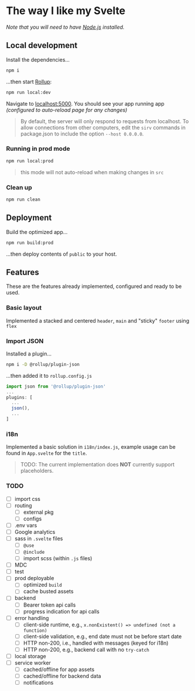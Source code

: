 # The way I like my Svelte
*Note that you will need to have [Node.js](https://nodejs.org) installed.*


## Local development
Install the dependencies...
```bash
npm i
```

...then start [Rollup](https://rollupjs.org):
```bash
npm run local:dev
```

Navigate to [localhost:5000](http://localhost:5000). You should see your app running app _(configured to auto-reload page for any changes)_

> By default, the server will only respond to requests from localhost. To allow connections from other computers, edit the `sirv` commands in package.json to include the option `--host 0.0.0.0`.

### Running in prod mode
```bash
npm run local:prod
```

> this mode will not auto-reload when making changes in `src`

### Clean up
```bash
npm run clean
```

## Deployment
Build the optimized app...
```bash
npm run build:prod
```

...then deploy contents of `public` to your host.

## Features
These are the features already implemented, configured and ready to be used.

### Basic layout
Implemented a stacked and centered `header`, `main` and "sticky" `footer` using `flex`

### Import JSON
Installed a plugin...
```bash
npm i -D @rollup/plugin-json
```

...then added it to `rollup.config.js`
```js
import json from '@rollup/plugin-json'
...
plugins: [
  ...
  json(),
  ...
]
```
### i18n
Implemented a basic solution in `i18n/index.js`, example usage can be found in `App.svelte` for the `title`.

> TODO: The current implementation does **NOT** currently support placeholders.


### TODO
- [ ] import css
- [ ] routing
  - [ ] external pkg
  - [ ] configs
- [ ] .env vars
- [ ] Google analytics
- [ ] sass in `.svelte` files
  - [ ] `@use`
  - [ ] `@include`
  - [ ] import scss (within `.js` files)
- [ ] MDC
- [ ] test
- [ ] prod deployable
  - [ ] optimized `build`
  - [ ] cache busted assets
- [ ] backend
  - [ ] Bearer token api calls
  - [ ] progress indication for api calls
- [ ] error handling
  - [ ] client-side runtime, e.g., `x.nonExistent() => undefined (not a function)`
  - [ ] client-side validation, e.g., end date must not be before start date
  - [ ] HTTP non-200, i.e., handled with messages (keyed for i18n)
  - [ ] HTTP non-200, e.g., backend call with no `try-catch`
- [ ] local storage
- [ ] service worker
  - [ ] cached/offline for app assets
  - [ ] cached/offline for backend data
  - [ ] notifications
